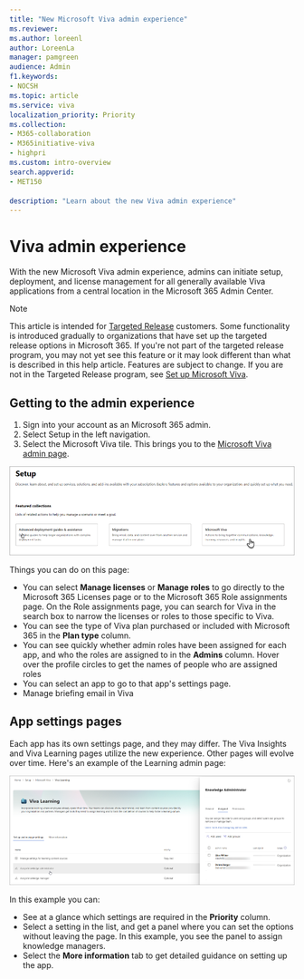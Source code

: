 ```yaml
---
title: "New Microsoft Viva admin experience"
ms.reviewer: 
ms.author: loreenl
author: LoreenLa
manager: pamgreen
audience: Admin
f1.keywords:
- NOCSH
ms.topic: article
ms.service: viva
localization_priority: Priority
ms.collection:  
- M365-collaboration
- M365initiative-viva
- highpri
ms.custom: intro-overview
search.appverid:
- MET150

description: "Learn about the new Viva admin experience"
---
```

# Viva admin experience
With the new Microsoft Viva admin experience, admins can initiate setup, deployment, and license management for all generally available Viva applications from a central location in the Microsoft 365 Admin Center. 

> [!NOTE]
> This article is intended for [Targeted Release](/microsoft-365/admin/manage/release-options-in-office-365) customers. Some functionality is introduced gradually to organizations that have set up the targeted release options in Microsoft 365. If you're not part of the targeted release program, you may not yet see this feature or it may look different than what is described in this help article. Features are subject to change. If you are not in the Targeted Release program, see [Set up Microsoft Viva](/viva/setup-microsoft-viva.md).

## Getting to the admin experience

1. Sign into your account as an Microsoft 365 admin.
2. Select Setup in the left navigation.
3. Select the Microsoft Viva tile. This brings you to the [Microsoft Viva admin page](https://admin.microsoft.com/Adminportal/Home?source=applauncher#/featureexplorer/collections/VivaExperiences).

![Viva admin page](media/viva-setup.png)

Things you can do on this page:

- You can select **Manage licenses** or **Manage roles** to go directly to the Microsoft 365 Licenses page or to the Microsoft 365 Role assignments page. On the Role assignments page, you can search for Viva in the search box to narrow the licenses or roles to those specific to Viva.
- You can see the type of Viva plan purchased or included with Microsoft 365 in the **Plan type** column.
- You can see quickly whether admin roles have been assigned for each app, and who the roles are assigned to in the **Admins** column. Hover over the profile circles to get the names of people who are assigned roles
- You can select an app to go to that app's settings page.
- Manage briefing email in Viva

## App settings pages
Each app has its own settings page, and they may differ. The Viva Insights and Viva Learning pages utilize the new experience. Other pages will evolve over time. Here's an example of the Learning admin page:

![Viva learn page](media/learn-admin.png)


In this example you can:

- See at a glance which settings are required in the **Priority** column.
- Select a setting in the list, and get a panel where you can set the options without leaving the page. In this example, you see the panel to assign knowledge managers.
- Select the **More information** tab to get detailed guidance on setting up the app.

